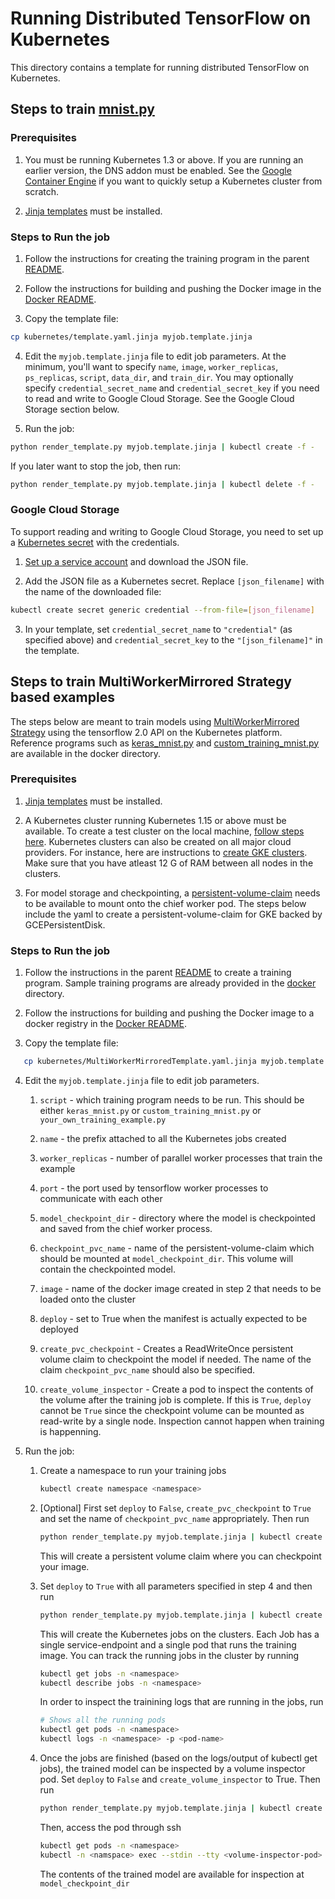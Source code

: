 # Running Distributed TensorFlow on Kubernetes

This directory contains a template for running distributed TensorFlow on
Kubernetes.

## Steps to train [mnist.py](../docker/mnist.py)

### Prerequisites

1. You must be running Kubernetes 1.3 or above. If you are running an earlier
   version, the DNS addon must be enabled. See the
   [Google Container Engine](https://cloud.google.com/container-engine/) if you
   want to quickly setup a Kubernetes cluster from scratch.

2. [Jinja templates](http://jinja.pocoo.org/) must be installed.

### Steps to Run the job

1. Follow the instructions for creating the training program in the parent
   [README](../README.md).

2. Follow the instructions for building and pushing the Docker image in the
   [Docker README](../docker/README.md).

3. Copy the template file:

  ```sh
  cp kubernetes/template.yaml.jinja myjob.template.jinja
  ```

4. Edit the `myjob.template.jinja` file to edit job parameters. At the minimum,
you'll want to specify `name`, `image`, `worker_replicas`, `ps_replicas`,
`script`, `data_dir`, and `train_dir`. You may optionally specify
`credential_secret_name` and `credential_secret_key` if you need to read and
write to Google Cloud Storage. See the Google Cloud Storage section below.

5. Run the job:

  ```sh
  python render_template.py myjob.template.jinja | kubectl create -f -
  ```

  If you later want to stop the job, then run:
  ```sh
  python render_template.py myjob.template.jinja | kubectl delete -f -
  ```

### Google Cloud Storage

To support reading and writing to Google Cloud Storage, you need to set up
a [Kubernetes secret](http://kubernetes.io/docs/user-guide/secrets/) with the
credentials.

1. [Set up a service
   account](https://cloud.google.com/vision/docs/common/auth#set_up_a_service_account)
   and download the JSON file.

2. Add the JSON file as a Kubernetes secret. Replace `[json_filename]` with
   the name of the downloaded file:

  ```sh
  kubectl create secret generic credential --from-file=[json_filename]
  ```

3. In your template, set `credential_secret_name` to `"credential"` (as
   specified above) and `credential_secret_key` to the `"[json_filename]"` in
   the template.

## Steps to train MultiWorkerMirrored Strategy based examples

The steps below are meant to train models using [MultiWorkerMirrored Strategy](https://www.tensorflow.org/api_docs/python/tf/distribute/experimental/MultiWorkerMirroredStrategy)
using the tensorflow 2.0 API on the Kubernetes platform. Reference programs
such as [keras_mnist.py](../docker/keras_mnist.py) and
[custom_training_mnist.py](../docker/custom_training_mnist.py) are available in the docker directory.

### Prerequisites

1. [Jinja templates](http://jinja.pocoo.org/) must be installed.

2. A Kubernetes cluster running Kubernetes 1.15 or above must be available. To create a test
cluster on the local machine, [follow steps here](https://kubernetes.io/docs/tutorials/kubernetes-basics/create-cluster/). Kubernetes clusters can also be created on all major cloud providers. For instance,
here are instructions to [create GKE clusters](https://cloud.google.com/kubernetes-engine/docs/how-to/creating-a-regional-cluster). Make sure that you have atleast 12 G of RAM between all nodes in the clusters.

3. For model storage and checkpointing, a [persistent-volume-claim](https://kubernetes.io/docs/concepts/storage/persistent-volumes/) needs to be available to mount onto the chief worker pod. The steps below include the yaml to create a persistent-volume-claim for GKE backed by GCEPersistentDisk.

### Steps to Run the job

1. Follow the instructions in the parent [README](../README.md) to create a training program.
 Sample training programs are already provided in the [docker](../docker) directory.

2. Follow the instructions for building and pushing the Docker image to a docker registry
  in the [Docker README](../docker/README.md).

3. Copy the template file:

  ```sh
     cp kubernetes/MultiWorkerMirroredTemplate.yaml.jinja myjob.template.jinja
  ```

4. Edit the `myjob.template.jinja` file to edit job parameters.
   1. `script` - which training program needs to be run. This should be either
      `keras_mnist.py` or `custom_training_mnist.py` or `your_own_training_example.py`

   2. `name` - the prefix attached to all the Kubernetes jobs created

   3. `worker_replicas` - number of parallel worker processes that train the example

   4. `port` - the port used by tensorflow worker processes to communicate with each other

   5. `model_checkpoint_dir` - directory where the model is checkpointed and saved from the chief worker process.

   6. `checkpoint_pvc_name` - name of the persistent-volume-claim which should be mounted at `model_checkpoint_dir`. This volume will contain the checkpointed model.

   7. `image` - name of the docker image created in step 2 that needs to be loaded onto the cluster

   8. `deploy` - set to True when the manifest is actually expected to be deployed

   9. `create_pvc_checkpoint` - Creates a ReadWriteOnce persistent volume claim to checkpoint the model if needed. The name of the claim `checkpoint_pvc_name` should also be specified.

   10. `create_volume_inspector` - Create a pod to inspect the contents of the volume after the training job is complete. If this is `True`, `deploy` cannot be `True` since the checkpoint volume can be mounted as read-write by a single node. Inspection cannot happen when training is happenning.

5. Run the job:
   1. Create a namespace to run your training jobs
   
      ```sh
      kubectl create namespace <namespace>
      ```

   2. [Optional] First set `deploy` to `False`, `create_pvc_checkpoint` to `True` and set the name of           `checkpoint_pvc_name` appropriately. Then run

      ```sh
      python render_template.py myjob.template.jinja | kubectl create -n <namespace> -f -
      ```

      This will create a persistent volume claim where you can checkpoint your image.

   3. Set `deploy` to `True` with all parameters specified in step 4 and then run

      ```sh
      python render_template.py myjob.template.jinja | kubectl create -n <namespace> -f -
      ```

      This will create the Kubernetes jobs on the clusters. Each Job has a single service-endpoint and a single pod that runs the training image. You can track the running jobs in the cluster by running

       ```sh
      kubectl get jobs -n <namespace>
      kubectl describe jobs -n <namespace>   
      ```

      In order to inspect the trainining logs that are running in the jobs, run

      ```sh
      # Shows all the running pods 
      kubectl get pods -n <namespace>
      kubectl logs -n <namespace> -p <pod-name>
      ```

   4. Once the jobs are finished (based on the logs/output of kubectl get jobs),
      the trained model can be inspected by a volume inspector pod. Set `deploy` to `False`
      and `create_volume_inspector` to True. Then run

      ```sh
      python render_template.py myjob.template.jinja | kubectl create -n <namespace> -f -
      ```

      Then, access the pod through ssh

      ```sh
      kubectl get pods -n <namespace>
      kubectl -n <namspace> exec --stdin --tty <volume-inspector-pod> -- /bin/bash
      ```

      The contents of the trained model are available for inspection at `model_checkpoint_dir`
